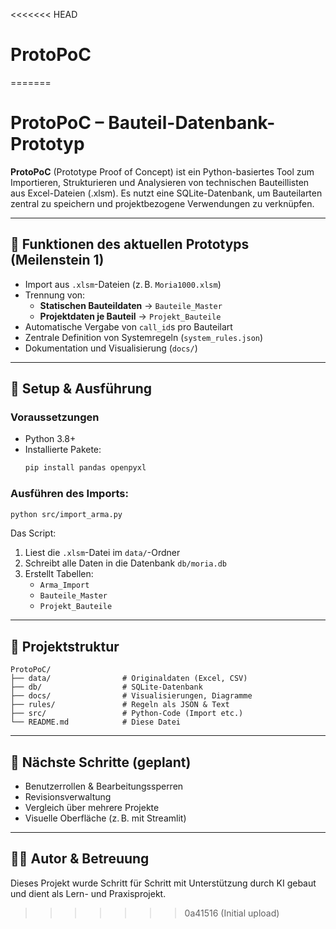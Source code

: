 <<<<<<< HEAD
# ProtoPoC
=======

# ProtoPoC – Bauteil-Datenbank-Prototyp

**ProtoPoC** (Prototype Proof of Concept) ist ein Python-basiertes Tool zum Importieren, Strukturieren und Analysieren von technischen Bauteillisten aus Excel-Dateien (.xlsm). Es nutzt eine SQLite-Datenbank, um Bauteilarten zentral zu speichern und projektbezogene Verwendungen zu verknüpfen.

---

## 🔧 Funktionen des aktuellen Prototyps (Meilenstein 1)

- Import aus `.xlsm`-Dateien (z. B. `Moria1000.xlsm`)
- Trennung von:
  - **Statischen Bauteildaten** → `Bauteile_Master`
  - **Projektdaten je Bauteil** → `Projekt_Bauteile`
- Automatische Vergabe von `call_id`s pro Bauteilart
- Zentrale Definition von Systemregeln (`system_rules.json`)
- Dokumentation und Visualisierung (`docs/`)

---

## 🧪 Setup & Ausführung

### Voraussetzungen
- Python 3.8+
- Installierte Pakete:
  ```bash
  pip install pandas openpyxl
  ```

### Ausführen des Imports:
```bash
python src/import_arma.py
```

Das Script:
1. Liest die `.xlsm`-Datei im `data/`-Ordner
2. Schreibt alle Daten in die Datenbank `db/moria.db`
3. Erstellt Tabellen:
   - `Arma_Import`
   - `Bauteile_Master`
   - `Projekt_Bauteile`

---

## 📁 Projektstruktur

```
ProtoPoC/
├── data/                # Originaldaten (Excel, CSV)
├── db/                  # SQLite-Datenbank
├── docs/                # Visualisierungen, Diagramme
├── rules/               # Regeln als JSON & Text
├── src/                 # Python-Code (Import etc.)
└── README.md            # Diese Datei
```

---

## 🧠 Nächste Schritte (geplant)
- Benutzerrollen & Bearbeitungssperren
- Revisionsverwaltung
- Vergleich über mehrere Projekte
- Visuelle Oberfläche (z. B. mit Streamlit)

---

## 🧑‍💻 Autor & Betreuung
Dieses Projekt wurde Schritt für Schritt mit Unterstützung durch KI gebaut und dient als Lern- und Praxisprojekt.
>>>>>>> 0a41516 (Initial upload)

